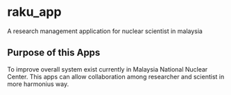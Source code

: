 # raku_app

A research management application for nuclear  scientist in malaysia

## Purpose of this Apps

To improve overall system exist currently in Malaysia National Nuclear Center. This apps can allow collaboration among researcher and scientist in more harmonius way. 
